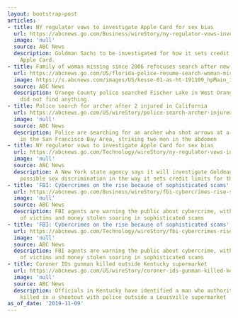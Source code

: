 ```yaml
---
layout: bootstrap-post
articles:
- title: NY regulator vows to investigate Apple Card for sex bias
  url: https://abcnews.go.com/Business/wireStory/ny-regulator-vows-investigate-apple-card-sex-bias-66881484
  image: 'null'
  source: ABC News
  description: Goldman Sachs to be investigated for how it sets credit limits for
    Apple Card.
- title: Family of woman missing since 2006 refocuses search after new tip
  url: https://abcnews.go.com/US/florida-police-resume-search-woman-missing-2006-tip/story?id=66877765
  image: https://s.abcnews.com/images/US/kesse-01-as-ht-191109_hpMain_16x9_992.jpg
  source: ABC News
  description: Orange County police searched Fischer Lake in West Orange County, but
    did not find anything.
- title: Police search for archer after 2 injured in California
  url: https://abcnews.go.com/US/wireStory/police-search-archer-injured-california-66881485
  image: 'null'
  source: ABC News
  description: Police are searching for an archer who shot arrows at a homeless encampment
    in the San Francisco Bay Area, striking two men in the abdomen
- title: NY regulator vows to investigate Apple Card for sex bias
  url: https://abcnews.go.com/Technology/wireStory/ny-regulator-vows-investigate-apple-card-sex-bias-66881483
  image: 'null'
  source: ABC News
  description: A New York state agency says it will investigate Goldman Sachs for
    possible sex discrimination in the way it sets credit limits for the Apple Card
- title: 'FBI: Cybercrimes on the rise because of sophisticated scams'
  url: https://abcnews.go.com/Business/wireStory/fbi-cybercrimes-rise-sophisticated-scams-66881316
  image: 'null'
  source: ABC News
  description: FBI agents are warning the public about cybercrime, with the numbers
    of victims and money stolen soaring in sophisticated scams
- title: 'FBI: Cybercrimes on the rise because of sophisticated scams'
  url: https://abcnews.go.com/Technology/wireStory/fbi-cybercrimes-rise-sophisticated-scams-66881317
  image: 'null'
  source: ABC News
  description: FBI agents are warning the public about cybercrime, with the numbers
    of victims and money stolen soaring in sophisticated scams
- title: Coroner IDs gunman killed outside Kentucky supermarket
  url: https://abcnews.go.com/US/wireStory/coroner-ids-gunman-killed-kentucky-supermarket-66881064
  image: 'null'
  source: ABC News
  description: Officials in Kentucky have identified a man who authorities say was
    killed in a shootout with police outside a Louisville supermarket
as_of_date: '2019-11-09'
---
```


